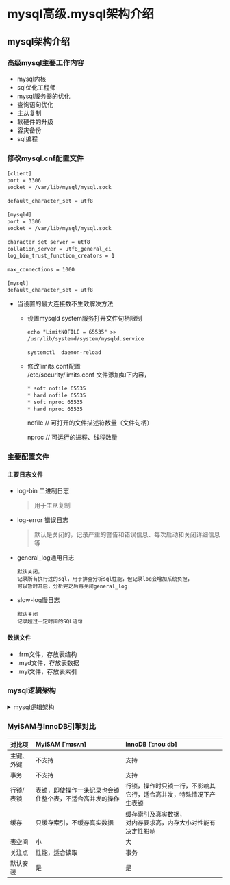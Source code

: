 mysql高级.mysql架构介绍
==


## mysql架构介绍
### 高级mysql主要工作内容
* mysql内核
* sql优化工程师
* mysql服务器的优化
* 查询语句优化
* 主从复制
* 软硬件的升级
* 容灾备份
* sql编程

### 修改mysql.cnf配置文件
```text
[client]
port = 3306
socket = /var/lib/mysql/mysql.sock

default_character_set = utf8

[mysqld]
port = 3306
socket = /var/lib/mysql/mysql.sock

character_set_server = utf8
collation_server = utf8_general_ci
log_bin_trust_function_creators = 1

max_connections = 1000

[mysql]
default_character_set = utf8

```

* 当设置的最大连接数不生效解决方法
    * 设置mysqld system服务打开文件句柄限制
        ```text
        echo "LimitNOFILE = 65535" >>  /usr/lib/systemd/system/mysqld.service
        
        systemctl  daemon-reload
        ```
    * 修改limits.conf配置  
        /etc/security/limits.conf 文件添加如下内容，
        ```text      
        * soft nofile 65535
        * hard nofile 65535
        * soft nproc 65535
        * hard nproc 65535
        ```
        nofile  // 可打开的文件描述符数量（文件句柄）
      
        nproc  // 可运行的进程、线程数量

### 主要配置文件
#### 主要日志文件
* log-bin 二进制日志
    >用于主从复制
* log-error 错误日志
    >默认是关闭的，记录严重的警告和错误信息、每次启动和关闭详细信息等
* general_log通用日志
    ```text
    默认关闭，
    记录所有执行过的sql，用于排查分析sql性能，但记录log会增加系统负担，
    可以暂时开启，分析完之后再关闭general_log
    ```
* slow-log慢日志
    ```text
    默认关闭
    记录超过一定时间的SQL语句
    ```

#### 数据文件
* .frm文件，存放表结构
* .myd文件，存放表数据
* .myi文件，存放表索引

### mysql逻辑架构
<details>
<summary>mysql逻辑架构</summary>

![](../images/mysql_4层架构图.png)  
1. 连接层
    >客户端与服务器的连接
1. 服务层
    >完成核心服务，sql接口、sql解析、sql优化、缓存查询等
1. 引擎层
    >负责数据的存储和读取
1. 存储层
    >数据存储于文件系统上，完成与存储引擎的交互


**相关概念**  
```text
1. Connectors
    指的是不同语言中与SQL的交互

2. Management Serveices & Utilities
    系统管理和控制工具

3.Connection Pool
    连接池，管理缓冲用户连接，线程处理等需要缓存的需求。
    负责监听对 MySQL Server 的各种请求，接收连接请求，转发所有连接请求到线程管理模块。每一个连接上 MySQL Server 的客户端请求都会被分配（或创建）一个连接线程为其单独服务。而连接线程的主要工作就是负责 MySQL Server 与客户端的通信，
    接受客户端的命令请求，传递 Server 端的结果信息等。线程管理模块则负责管理维护这些连接线程。包括线程的创建，线程的 cache 等。

4. SQL Interface
    SQL接口
    接受用户的SQL命令，并且返回用户需要查询的结果。比如select from就是调用SQL Interface

5. Parser 
    解析器
    SQL命令传递到解析器的时候会被解析器验证和解析。解析器是由Lex和YACC实现的，是一个很长的脚本。
    在 MySQL中我们习惯将所有 Client 端发送给 Server 端的命令都称为 query ，在 MySQL Server 里面，连接线程接收到客户端的一个 Query 后，会直接将该 query 传递给专门负责将各种 Query 进行分类然后转发给各个对应的处理模块。

    主要功能：
        a . 将SQL语句进行语义和语法的分析，分解成数据结构，
            然后按照不同的操作类型进行分类，然后做出针对性的转发到后续步骤，以后SQL语句的传递和处理就是基于这个结构的。
        b.  如果在分解构成中遇到错误，那么就说明这个sql语句是不合理的

6. Optimizer
    查询优化器
    SQL语句在查询之前会使用查询优化器对查询进行优化。就是优化客户端请求的 query（sql语句） ，
    根据客户端请求的 query 语句，和数据库中的一些统计信息，在一系列算法的基础上进行分析，得出一个最优的策略，
    告诉后面的程序如何取得这个 query 语句的结果
    它使用的是“选取-投影-联接”策略进行查询。
    用一个例子就可以理解： select uid,name from user where gender = 1;
       这个select 查询先根据where 语句进行选取，而不是先将表全部查询出来以后再进行gender过滤
       这个select查询先根据uid和name进行属性投影，而不是将属性全部取出以后再进行过滤
       将这两个查询条件联接起来生成最终查询结果

7. Cache和Buffer
    查询缓存
    它的主要功能是将客户端提交 给MySQL 的 Select 类 query 请求的返回结果集 cache 到内存中，
    与该 query 的一个 hash 值 做一个对应。该 Query 所取数据的基表发生任何数据的变化之后， 
    MySQL 会自动使该 query 的Cache 失效。在读写比例非常高的应用系统中， Query Cache 对性能的提高是非常显著的。
    当然它对内存的消耗也是非常大的。

    如果查询缓存有命中的查询结果，查询语句就可以直接去查询缓存中取数据。这个缓存机制是由一系列小缓存组成的。
    比如表缓存，记录缓存，key缓存，权限缓存等

8. 存储引擎接口
    存储引擎接口模块可以说是 MySQL 数据库中最有特色的一点了。目前各种数据库产品中，
    基本上只有 MySQL 可以实现其底层数据存储引擎的插件式管理。
    这个模块实际上只是 一个抽象类，但正是因为它成功地将各种数据处理高度抽象化，
    才成就了今天 MySQL 可插拔存储引擎的特色。
    从图2还可以看出，MySQL区别于其他数据库的最重要的特点就是其插件式的表存储引擎。MySQL插件式的存储引擎架构提供了一系列标准的管理和服务支持，这些标准与存储引擎本身无关，可能是每个数据库系统本身都必需的，如SQL分析器和优化器等，而存储引擎是底层物理结构的实现，每个存储引擎开发者都可以按照自己的意愿来进行开发。

    注意：存储引擎是基于表的，而不是数据库。
```
</details>

### MyiSAM与InnoDB引擎对比
对比项 |MyiSAM    [ˈmɪsʌn] |InnoDB    [ˈɪnoʊ db]
:--- |:--- |:---
主键、外键 |不支持 |支持 
事务 |不支持 |支持 
行锁/表锁 |表锁，即使操作一条记录也会锁住整个表，不适合高并发的操作 |行锁，操作时只锁一行，不影响其它行，适合高并发，特殊情况下产生表锁 
缓存 |只缓存索引，不缓存真实数据 |缓存索引及真实数据，<br>对内存要求高，内存大小对性能有决定性影响
表空间 |小 |大 
关注点 |性能，适合读取 |事务 
默认安装 |是 |是 

